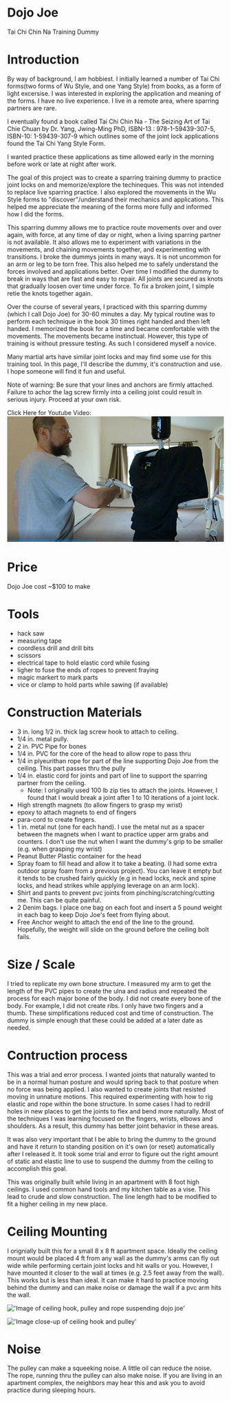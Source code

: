 # Dojo Joe
Tai Chi Chin Na Training Dummy

# Introduction
By way of background, I am hobbiest. I initially learned a number of Tai Chi forms(two forms of Wu Style, and one Yang Style) from books, as a form of light excersise. I was interested in exploring the application and meaning of the forms. I have no live experience. I live in a remote area, where sparring partners are rare.

I eventually found a book called Tai Chi Chin Na - The Seizing Art of Tai Chie Chuan by Dr. Yang, Jwing-Ming PhD, ISBN-13 : 978-1-59439-307-5, ISBN-10: 1-59439-307-9 which outlines some of the joint lock applications found the Tai Chi Yang Style Form.

I wanted practice these applications as time allowed early in the morning before work or late at night after work. 

The goal of this project was to create a sparring training dummy to practice joint locks on and memorize/explore the techineques. 
This was not intended to replace live sparring practice. I also explored the movements in the Wu Style forms to "discover"/understand their mechanics and applications. This helped me appreciate the meaning of the forms more fully and informed how I did the forms.

This sparring dummy allows me to practice route movements over and over again, with force, at any time of day or night, when a living sparring partner is not available. It also allows me to experiment with variations in the movements, and chaining movements together, and experimenting with transitions. I broke the dummys joints in many ways. It is not uncommon for an arm or leg to be torn free. This also helped me to safely understand the forces involved and applications better. Over time I modified the dummy to break in ways that are fast and easy to repair. All joints are secured as knots that gradually loosen over time under force. To fix a broken joint, I simple retie the knots together again.

Over the course of several years, I practiced with this sparring dummy (which I call Dojo Joe) for 30-60 minutes a day. My typical routine was to perform each technique in the book 30 times right handed and then left handed. I memorized the book for a time and became comfortable with the movements. The movements became instinctual. However, this type of training is without pressure testing. As such I considered myself a novice.

Many martial arts have similar joint locks and may find some use for this training tool. In this page, I'll describe the dummy, it's construction and use. I hope someone will find it fun and useful. 

Note of warning: Be sure that your lines and anchors are firmly attached. Failure to achor the lag screw firmly into a ceiling joist could result in serious injury. Proceed at your own risk. 

Click Here for Youtube Video:
[![Alt text](https://github.com/TrackerLounge/DojoJoe/blob/master/images/DojoJoeIntroMidSize.png)](https://www.youtube.com/watch?v=8jnbJ8WHzhs)

# Price
Dojo Joe cost ~$100 to make

# Tools
* hack saw
* measuring tape
* coordless drill and drill bits 
* scissors
* electrical tape to hold elastic cord while fusing
* ligher to fuse the ends of ropes to prevent fraying
* magic markert to mark parts
* vice or clamp to hold parts while sawing (if available)

# Construction Materials
* 3 in. long 1/2 in. thick lag screw hook to attach to ceiling.
* 1/4 in. metal pully.
* 2 in. PVC Pipe for bones
* 1/4 in. PVC for the core of the head to allow rope to pass thru
* 1/4 in plyeurithan rope for part of the line supporting Dojo Joe from the ceiling. This part passes thru the pully
* 1/4 in. elastic cord for joints and part of line to support the sparring partner from the ceiling. 
  * Note: I originally used 100 lb zip ties to attach the joints. However, I found that I would break a joint after 1 to 10 iterations of a joint lock. 
* High strength magnets (to allow fingers to grasp my wrist)
* epoxy to attach magnets to end of fingers
* para-cord to create fingers.
* 1 in. metal nut (one for each hand). I use the metal nut as a spacer between the magnets when I want to practice upper arm grabs and counters. I don't use the nut when I want the dummy's grip to be smaller (e.g. when grasping my wrist)
* Peanut Butter Plastic container for the head
* Spray foam to fill head and allow it to take a beating. (I had some extra outdoor spray foam from a previous project). You can leave it empty but it tends to be crushed fairly quickly (e.g in head locks, neck and spine locks, and head strikes while applying leverage on an arm lock).
* Shirt and pants to prevent pvc joints from pinching/scratching/cutting me. This can be quite painful.
* 2 Denim bags. I place one bag on each foot and insert a 5 pound weight in each bag to keep Dojo Joe's feet from flying about.
* Free Anchor weight to attach the end of the line to the ground. Hopefully, the weight will slide on the ground before the ceiling bolt fails.

# Size / Scale
I tried to replicate my own bone structure. I measured my arm to get the length of the PVC pipes to create the ulna and radius and repeated the process for each major bone of the body. I did not create every bone of the body. For example, I did not create ribs. I only have two fingers and a thumb. These simplifications reduced cost and time of construction. The dummy is simple enough that these could be added at a later date as needed.

# Contruction process
This was a trial and error process. I wanted joints that naturally wanted to be in a normal human posture and would spring back to that posture when no force was being applied. I also wanted to create joints that resisted moving in unnature motions. This required experimenting with how to rig elastic and rope within the bone structure. In some cases I had to redrill holes in new places to get the joints to flex and bend more naturally. Most of the techniques I was learning focused on the fingers, wrists, elbows and shoulders. As a result, this dummy has better joint behavior in these areas. 

It was also very important that I be able to bring the dummy to the ground and have it return to standing position on it's own (or reset) automatically after I released it. It took some trial and error to figure out the right amount of static and elastic line to use to suspend the dummy from the ceiling to accomplish this goal.

This was originally built while living in an apartment with 8 foot high ceilings. I used common hand tools and my kitchen table as a vise. This lead to crude and slow construction. The line length had to be modified to fit a higher ceiling in my new place.

# Ceiling Mounting
I orignially built this for a small 8 x 8 ft apartment space. Ideally the ceiling mount would be placed 4 ft from any wall as the dummy's arms can fly out wide while performing certain joint locks and hit walls or you. However, I have mounted it closer to the wall at times (e.g. 2.5 feet away from the wall). This works but is less than ideal. It can make it hard to practice moving behind the dummy and can make noise or damage the wall if a pvc arm hits the wall.

!['Image of ceiling hook, pulley and rope suspending dojo joe'](/images/suspendingDojoJoeFromCeiling.png)

!['Image close-up of ceiling hook and pulley'](/images/ceilingHookAndPulley.png)

# Noise
The pulley can make a squeeking noise. A little oil can reduce the noise. The rope, running thru the pulley can also make noise. If you are living in an apartment complex, the neighbors may hear this and ask you to avoid practice during sleeping hours.
